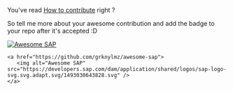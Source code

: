 You've read [How to contribute](https://github.com/grknylmz/awesome-sap/blob/master/contributing.md) right ?

So tell me more about your awesome contribution and add the badge to your repo after it's accepted :D

 <a href="https://stackoverflow.com/questions/tagged/sap?sort=votes">
  <img alt="Awesome SAP" src="https://developers.sap.com/dam/application/shared/logos/sap-logo-svg.svg.adapt.svg/1493030643828.svg" />
 </a>
 
 ``` 
<a href="https://github.com/grknylmz/awesome-sap">
    <img alt="Awesome SAP" src="https://developers.sap.com/dam/application/shared/logos/sap-logo-svg.svg.adapt.svg/1493030643828.svg" />
</a>
```
